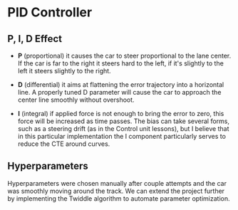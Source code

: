 # PID Controller
## P, I, D Effect
* **P** (proportional) it causes the car to steer proportional to the lane center. If the car is far to the right it steers hard to the left, if it's slightly to the left it steers slightly to the right.

* **D** (differential) it aims at flattening the error trajectory into a horizontal line. A properly tuned D parameter will cause the car to approach the center line smoothly without overshoot.

* **I** (integral) if applied force is not enough to bring the error to zero, this force will be increased as time passes. The bias can take several forms, such as a steering drift (as in the Control unit lessons), but I believe that in this particular implementation the I component particularly serves to reduce the CTE around curves.

## Hyperparameters
Hyperparameters were chosen manually after couple attempts and the car was smoothly moving around the track. We can extend the project further by implementing the Twiddle algorithm to automate parameter optimization.
